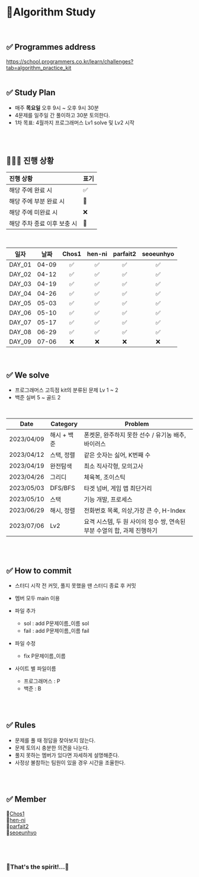# 👊Algorithm Study 
<br>


## ✅ Programmes address
https://school.programmers.co.kr/learn/challenges?tab=algorithm_practice_kit
<br><br>
## ✅ Study Plan
- 매주 **목요일** 오후 9시 ~ 오후 9시 30분
- 4문제를 일주일 간 풀이하고 30분 토의한다.
- 1차 목표: 4월까지 프로그래머스 Lv1 solve 및 Lv2 시작

<br><br>



## 🧑🏻‍💻 진행 상황

| 진행 상황            | 표기  |
|:-----------------|:----|
| 해당 주에 완료 시       | ✅   |
| 해당 주에 부분 완료 시    | 🔢  |
| 해당 주에 미완료 시      | ❌   |
| 해당 주차 종료 이후 보충 시 | 🔺  |

<br>

|   일자    |      날짜       | Chos1 | hen-ni | parfait2 | seoeunhyo |
|:-------:|:-------------:|:-------:|:-------:|:-------:|:-------:|
| DAY_01 | 04-09 |    ✅    |     ✅     |     ✅     |     ✅     |     
| DAY_02 | 04-12 |    ✅    |     ✅     |     ✅     |     ✅     |         
| DAY_03 | 04-19 |    ✅    |     ✅     |     ✅     |     ✅     |    
| DAY_04 | 04-26 |    ✅    |     ✅     |     ✅     |     ✅     |    
| DAY_05 | 05-03 |    ✅    |     ✅     |     ✅     |     ✅     |    
| DAY_06 | 05-10 |    ✅    |     ✅     |     ✅     |     ✅     |    
| DAY_07 | 05-17 |    ✅    |     ✅     |     ✅     |     ✅     |    
| DAY_08 | 06-29 |    ✅    |     ✅     |     ✅     |     ✅     |    
| DAY_09 | 07-06 |    ❌    |     ❌     |     ❌     |     ❌     |    
<br>



## ✅ We solve
- 프로그래머스 고득점 kit의 분류된 문제 Lv 1 ~ 2
- 백준 실버 5 ~ 골드 2 
<br>

|Date|Category|Problem|
|------|---|---|
|2023/04/09|해시 + 백준|폰켓몬, 완주하지 못한 선수 / 유기농 배추, 바이러스|
|2023/04/12|스택, 정렬|같은 숫자는 싫어, K번째 수|
|2023/04/19|완전탐색|최소 직사각형, 모의고사|
|2023/04/26|그리디|체육복, 조이스틱|
|2023/05/03|DFS/BFS|타겟 넘버, 게임 맵 최단거리|
|2023/05/10|스택|기능 개발, 프로세스|
|2023/06/29|해시, 정렬|전화번호 목록, 의상,가장 큰 수, H-Index |
|2023/07/06|Lv2|요격 시스템, 두 원 사이의 정수 쌍, 연속된 부분 수열의 합, 과제 진행하기 |

<br><br>

## ✅ How to commit
- 스터디 시작 전 커밋, 풀지 못했을 땐 스터디 종료 후 커밋
- 멤버 모두 main 이용

- 파일 추가
  - sol : add P문제이름_이름 sol 
  - fail : add P문제이름_이름 fail
- 파일 수정
  - fix P문제이름_이름 
- 사이트 별 파일이름  
  - 프로그래머스 : P  
  - 백준 : B 

<br><br>

## ✅ Rules
- 문제를 풀 때 정답을 찾아보지 않는다.
- 문제 토의시 충분한 의견을 나눈다.
- 풀지 못하는 멤버가 있다면 자세하게 설명해준다.
- 사정상 불참하는 팀원이 있을 경우 시간을 조율한다.

<br><br>

## ✅ Member
🐙[Chos1](https://github.com/Chos1)<br>
🐹[hen-ni](https://github.com/hen-ni)<br>
🦦[parfait2](https://github.com/parfait2)<br>
🐲[seoeunhyo](https://github.com/seoeunhyo)
<br><br><br><br>

### 🌟That's the spirit!...🌟
